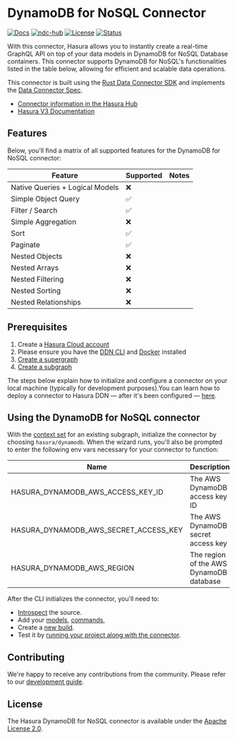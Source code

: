 # DynamoDB for NoSQL Connector

[![Docs](https://img.shields.io/badge/docs-v3.x-brightgreen.svg?style=flat)](https://hasura.io/docs/3.0/latest/connectors/dynamodb/)
[![ndc-hub](https://img.shields.io/badge/ndc--hub-dynamodb-blue.svg?style=flat)](https://hasura.io/connectors/dynamodb)
[![License](https://img.shields.io/badge/license-Apache--2.0-purple.svg?style=flat)](LICENSE.txt)
[![Status](https://img.shields.io/badge/status-alpha-yellow.svg?style=flat)](./readme.md)

With this connector, Hasura allows you to instantly create a real-time GraphQL API on top of your data models in DynamoDB for NoSQL Database containers. This connector supports DynamoDB for NoSQL's functionalities listed in
the table below, allowing for efficient and scalable data operations.

This connector is built using the [Rust Data Connector SDK](https://github.com/hasura/ndc-hub#rusk-sdk) and implements
the [Data Connector Spec](https://github.com/hasura/ndc-spec).

- [Connector information in the Hasura Hub](https://hasura.io/connectors/dynamodb)
- [Hasura V3 Documentation](https://hasura.io/docs/3.0)

## Features

Below, you'll find a matrix of all supported features for the DynamoDB for NoSQL connector:

| Feature                         | Supported | Notes |
|---------------------------------|-----------|-------|
| Native Queries + Logical Models | ❌        |       |
| Simple Object Query             | ✅        |       |
| Filter / Search                 | ✅        |       |
| Simple Aggregation              | ❌        |       |
| Sort                            | ✅        |       |
| Paginate                        | ✅        |       |
| Nested Objects                  | ❌        |       |
| Nested Arrays                   | ❌        |       |
| Nested Filtering                | ❌        |       |
| Nested Sorting                  | ❌        |       |
| Nested Relationships            | ❌        |       |

## Prerequisites

1. Create a [Hasura Cloud account](https://console.hasura.io)
2. Please ensure you have the [DDN CLI](https://hasura.io/docs/3.0/cli/installation) and
   [Docker](https://docs.docker.com/engine/install/) installed
3. [Create a supergraph](https://hasura.io/docs/3.0/getting-started/init-supergraph)
4. [Create a subgraph](https://hasura.io/docs/3.0/getting-started/init-subgraph)

The steps below explain how to initialize and configure a connector on your local machine (typically for development
purposes).You can learn how to deploy a connector to Hasura DDN — after it's been configured —
[here](https://hasura.io/docs/3.0/getting-started/deployment/deploy-a-connector).

## Using the DynamoDB for NoSQL connector

With the [context set](https://hasura.io/docs/3.0/cli/commands/ddn_context_set/) for an existing subgraph, initialize
the connector by choosing `hasura/dynamodb`. When the wizard runs, you'll also be prompted to enter the following
env vars necessary for your connector to function:

| Name                                      | Description                                                                 | Required |
| ----------------------------------------- | --------------------------------------------------------------------------- | -------- |
| HASURA_DYNAMODB_AWS_ACCESS_KEY_ID         | The AWS DynamoDB access key ID                                              | Yes      |
| HASURA_DYNAMODB_AWS_SECRET_ACCESS_KEY     | The AWS DynamoDB secret access key                                          | Yes      |
| HASURA_DYNAMODB_AWS_REGION                | The region of the AWS DynamoDB database                                     | Yes      |

After the CLI initializes the connector, you'll need to:

- [Introspect](https://hasura.io/docs/3.0/cli/commands/ddn_connector_introspect) the source.
- Add your [models](https://hasura.io/docs/3.0/cli/commands/ddn_model_add),
  [commands](https://hasura.io/docs/3.0/cli/commands/ddn_command_add),
- Create a [new build](https://hasura.io/docs/3.0/cli/commands/ddn_supergraph_build_local).
- Test it by [running your project along with the connector](https://hasura.io/docs/3.0/cli/commands/ddn_run#examples).

## Contributing

We're happy to receive any contributions from the community. Please refer to our
[development guide](https://github.com/hasura/ndc-dynamodb/blob/main/docs/development.md).

## License

The Hasura DynamoDB for NoSQL connector is available under the
[Apache License 2.0](https://www.apache.org/licenses/LICENSE-2.0).
